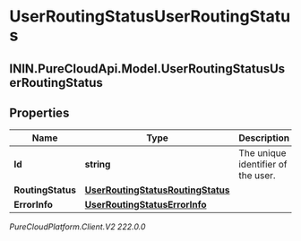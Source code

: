 # UserRoutingStatusUserRoutingStatus

## ININ.PureCloudApi.Model.UserRoutingStatusUserRoutingStatus

## Properties

|Name | Type | Description | Notes|
|------------ | ------------- | ------------- | -------------|
| **Id** | **string** | The unique identifier of the user. | [optional] |
| **RoutingStatus** | [**UserRoutingStatusRoutingStatus**](UserRoutingStatusRoutingStatus) |  | [optional] |
| **ErrorInfo** | [**UserRoutingStatusErrorInfo**](UserRoutingStatusErrorInfo) |  | [optional] |



_PureCloudPlatform.Client.V2 222.0.0_
